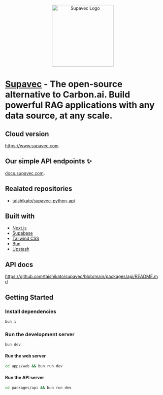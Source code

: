 <p align="center">
  <img src="https://github.com/user-attachments/assets/fc61ed29-e843-4341-be65-52b1f7928201" alt="Supavec Logo" width="200">
</p>

# [Supavec](https://www.supavec.com) - The open-source alternative to Carbon.ai. Build powerful RAG applications with any data source, at any scale.

## Cloud version

https://www.supavec.com

## Our simple API endpoints ✨

[docs.supavec.com](https://docs.supavec.com/).

## Realated repositories

- [taishikato/supavec-python-api](https://github.com/taishikato/supavec-python-api)

## Built with

* [Next.js](https://nextjs.org/)
* [Supabase](https://supabase.com/)
* [Tailwind CSS](https://tailwindcss.com/)
* [Bun](https://bun.sh/)
* [Upstash](https://upstash.com/)

## API docs

https://github.com/taishikato/supavec/blob/main/packages/api/README.md


## Getting Started

### Install dependencies

```bash
bun i
```

### Run the development server

```bash
bun dev
```

#### Run the web server

```bash
cd apps/web && bun run dev
```

#### Run the API server

```bash
cd packages/api && bun run dev
```
